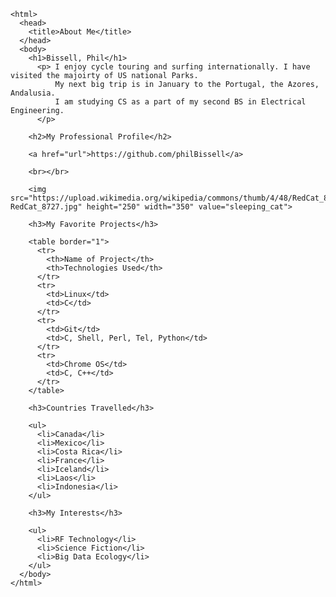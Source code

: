 
<!DOCTYPE html>
    <html>
      <head>
        <title>About Me</title>
      </head>
      <body>
        <h1>Bissell, Phil</h1>
          <p> I enjoy cycle touring and surfing internationally. I have visited the majoirty of US national Parks.
              My next big trip is in January to the Portugal, the Azores, Andalusia.
              I am studying CS as a part of my second BS in Electrical Engineering.
          </p>

        <h2>My Professional Profile</h2>

        <a href="url">https://github.com/philBissell</a>

        <br></br>

        <img src="https://upload.wikimedia.org/wikipedia/commons/thumb/4/48/RedCat_8727.jpg/330px-RedCat_8727.jpg" height="250" width="350" value="sleeping_cat">

        <h3>My Favorite Projects</h3>

        <table border="1">
          <tr>
            <th>Name of Project</th>
            <th>Technologies Used</th>
          </tr>
          <tr>
            <td>Linux</td>
            <td>C</td>
          </tr>
          <tr>
            <td>Git</td>
            <td>C, Shell, Perl, Tel, Python</td>
          </tr>
          <tr>
            <td>Chrome OS</td>
            <td>C, C++</td>
          </tr>
        </table>

        <h3>Countries Travelled</h3>

        <ul>
          <li>Canada</li>
          <li>Mexico</li>
          <li>Costa Rica</li>
          <li>France</li>
          <li>Iceland</li>
          <li>Laos</li>
          <li>Indonesia</li>
        </ul>

        <h3>My Interests</h3>

        <ul>
          <li>RF Technology</li>
          <li>Science Fiction</li>
          <li>Big Data Ecology</li>
        </ul>
      </body>
    </html>
